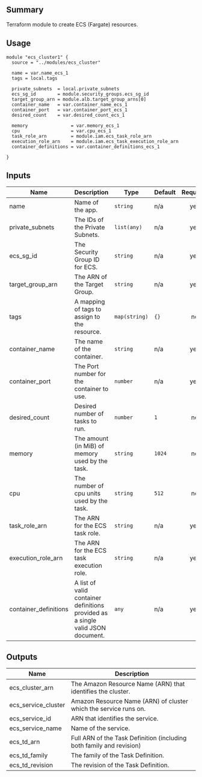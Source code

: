 ## Summary

Terraform module to create ECS (Fargate) resources.

## Usage

```
module "ecs_cluster1" {
  source = "../modules/ecs_cluster"

  name = var.name_ecs_1
  tags = local.tags

  private_subnets  = local.private_subnets
  ecs_sg_id        = module.security_groups.ecs_sg_id
  target_group_arn = module.alb.target_group_arns[0]
  container_name   = var.container_name_ecs_1
  container_port   = var.container_port_ecs_1
  desired_count    = var.desired_count_ecs_1

  memory                = var.memory_ecs_1
  cpu                   = var.cpu_ecs_1
  task_role_arn         = module.iam.ecs_task_role_arn
  execution_role_arn    = module.iam.ecs_task_execution_role_arn
  container_definitions = var.container_definitions_ecs_1

}
```

## Inputs

| Name | Description | Type | Default | Required |
|------|-------------|------|---------|:--------:|
| name | Name of the app. | `string` | n/a | yes |
| private\_subnets | The IDs of the Private Subnets. | `list(any)` | n/a | yes |
| ecs\_sg\_id | The Security Group ID for ECS. | `string` | n/a | yes |
| target\_group\_arn | The ARN of the Target Group. | `string` | n/a | yes |
| tags | A mapping of tags to assign to the resource. | `map(string)` | `{}` | no |
| container\_name | The name of the container. | `string` | n/a | yes |
| container\_port | The Port number for the container to use. | `number` | n/a | yes |
| desired\_count | Desired number of tasks to run. | `number` | `1` | no |
| memory | The amount (in MiB) of memory used by the task. | `string` | `1024` | no |
| cpu | The number of cpu units used by the task. | `string` | `512` | no |
| task\_role\_arn | The ARN for the ECS task role. | `string` | n/a | yes |
| execution\_role\_arn | The ARN for the ECS task execution role. | `string` | n/a | yes |
| container\_definitions | A list of valid container definitions provided as a single valid JSON document. | `any` | n/a | yes |

## Outputs

| Name | Description |
|------|-------------|
| ecs\_cluster\_arn | The Amazon Resource Name (ARN) that identifies the cluster. |
| ecs\_service\_cluster | Amazon Resource Name (ARN) of cluster which the service runs on. |
| ecs\_service\_id | ARN that identifies the service. |
| ecs\_service\_name | Name of the service. |
| ecs\_td\_arn | Full ARN of the Task Definition (including both family and revision) |
| ecs\_td\_family | The family of the Task Definition. |
| ecs\_td\_revision | The revision of the Task Definition. |
